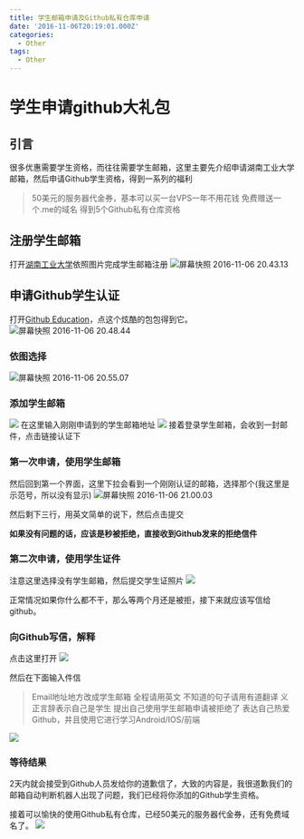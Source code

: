 ```yaml
---
title: 学生邮箱申请及Github私有仓库申请
date: '2016-11-06T20:19:01.000Z'
categories:
  - Other
tags:
  - Other
---
```


# 学生申请github大礼包

## 引言

很多优惠需要学生资格，而往往需要学生邮箱，这里主要先介绍申请湖南工业大学邮箱，然后申请Github学生资格，得到一系列的福利

> 50美元的服务器代金券，基本可以买一台VPS一年不用花钱 免费赠送一个.me的域名 得到5个Github私有仓库资格

## 注册学生邮箱

打开[湖南工业大学](http://www.hut.edu.cn)依照图片完成学生邮箱注册 ![&#x5C4F;&#x5E55;&#x5FEB;&#x7167; 2016-11-06 20.43.13](https://img.wxz.name/屏幕快照%202016-11-06%2020.43.13.png)

## 申请Github学生认证

打开[Github Education](https://education.github.com)，点这个炫酷的包包得到它。 ![&#x5C4F;&#x5E55;&#x5FEB;&#x7167; 2016-11-06 20.48.44](https://img.wxz.name/屏幕快照%202016-11-06%2020.48.44.png)

### 依图选择

![&#x5C4F;&#x5E55;&#x5FEB;&#x7167; 2016-11-06 20.55.07](https://img.wxz.name/屏幕快照%202016-11-06%2020.55.07.png)

### 添加学生邮箱

![](https://img.wxz.name/14784370463770.jpg) 在这里输入刚刚申请到的学生邮箱地址 ![](https://img.wxz.name/14784370831223.jpg) 接着登录学生邮箱，会收到一封邮件，点击链接认证下

### 第一次申请，使用学生邮箱

然后回到第一个界面，这里下拉会看到一个刚刚认证的邮箱，选择那个\(我这里是示范号，所以没有显示\) ![&#x5C4F;&#x5E55;&#x5FEB;&#x7167; 2016-11-06 21.00.03](https://img.wxz.name/屏幕快照%202016-11-06%2021.00.03.png)

然后剩下三行，用英文简单的说下，然后点击提交

**如果没有问题的话，应该是秒被拒绝，直接收到Github发来的拒绝信件**

### 第二次申请，使用学生证件

注意这里选择没有学生邮箱，然后提交学生证照片 ![](https://img.wxz.name/14784873316184.jpg)

正常情况如果你什么都不干，那么等两个月还是被拒，接下来就应该写信给github。

### 向Github写信，解释

点击这里打开 ![](https://img.wxz.name/14784375045202.jpg)

然后在下面输入件信

> Email地址地方改成学生邮箱 全程请用英文 不知道的句子请用有道翻译 义正言辞表示自己是学生 提出自己使用学生邮箱申请被拒绝了 表达自己热爱Github，并且使用它进行学习Android/IOS/前端

![](https://img.wxz.name/14784377000317.jpg)

### 等待结果

2天内就会接受到Github人员发给你的道歉信了，大致的内容是，我很道歉我们的邮箱自动判断机器人出现了问题，我们已经将你添加的Github学生资格。

接着可以愉快的使用Github私有仓库，已经50美元的服务器代金券，还有免费域名了。 ![](https://img.wxz.name/14784379908884.jpg)

